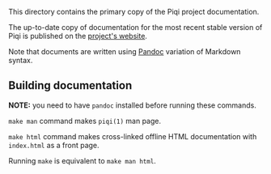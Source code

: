 This directory contains the primary copy of the Piqi project documentation.

The up-to-date copy of documentation for the most recent stable version of Piqi
is published on the [project's website](http:/piqi.org/doc/).

Note that documents are written using
[Pandoc](http://johnmacfarlane.net/pandoc/) variation of Markdown syntax.


Building documentation
----------------------

**NOTE:** you need to have `pandoc` installed before running these commands.

`make man` command makes `piqi(1)` man page.

`make html` command makes cross-linked offline HTML documentation with
`index.html` as a front page.

Running `make` is equivalent to `make man html`.

